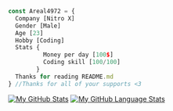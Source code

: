 ```javascript
const Areal4972 = {
  Company [Nitro X]
  Gender [Male]
  Age [23]
  Hobby [Coding]
  Stats {
          Money per day [100$]
          Coding skill [100/100]
        }
  Thanks for reading README.md
} //Thanks for all of your supports <3
```
[![My GitHub Stats](https://github-readme-stats.vercel.app/api/?username=saimans-nitrox&count_private=true&showicons=true)]()
[![My GitHub Language Stats](https://github-readme-stats.vercel.app/api/top-langs/?username=saimans-nitrox&langs_count=5)]()
